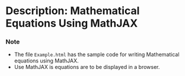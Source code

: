 # Description: Mathematical Equations Using MathJAX

### Note
* The file `Example.html` has the sample code for writing Mathematical equations using MathJAX.
* Use MathJAX is equations are to be displayed in a browser.
